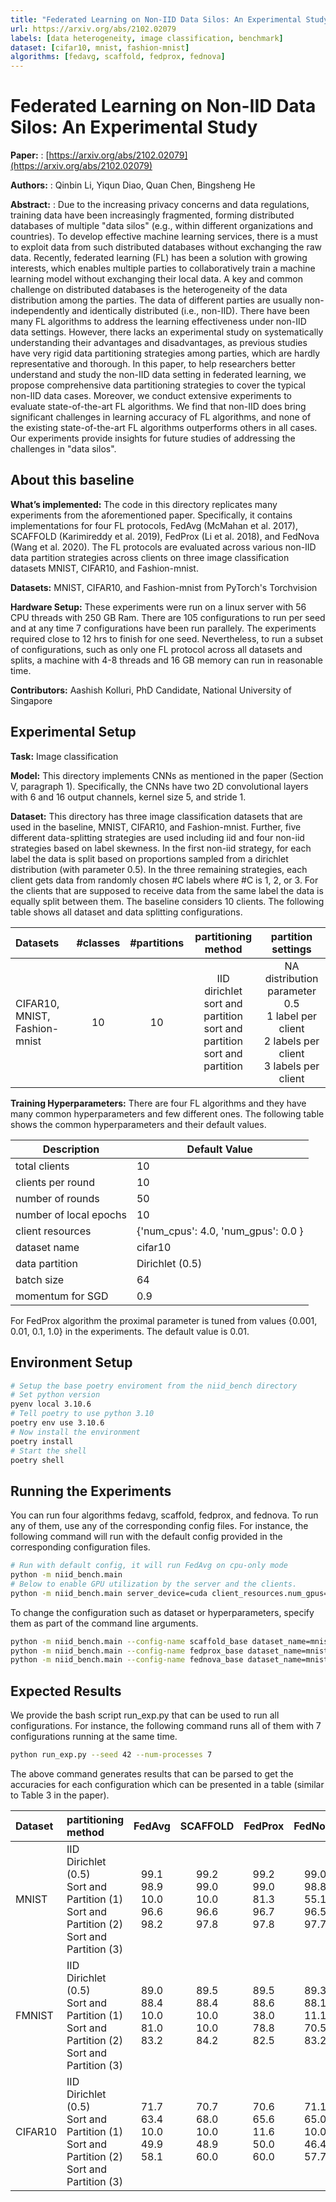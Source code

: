 ```yaml
---
title: "Federated Learning on Non-IID Data Silos: An Experimental Study"
url: https://arxiv.org/abs/2102.02079
labels: [data heterogeneity, image classification, benchmark]
dataset: [cifar10, mnist, fashion-mnist]
algorithms: [fedavg, scaffold, fedprox, fednova]
---
```


# Federated Learning on Non-IID Data Silos: An Experimental Study

****Paper:**** : [https://arxiv.org/abs/2102.02079](https://arxiv.org/abs/2102.02079)

****Authors:**** : Qinbin Li, Yiqun Diao, Quan Chen, Bingsheng He

****Abstract:**** : Due to the increasing privacy concerns and data regulations, training data have been increasingly fragmented, forming distributed databases of multiple "data silos" (e.g., within different organizations and countries). To develop effective machine learning services, there is a must to exploit data from such distributed databases without exchanging the raw data. Recently, federated learning (FL) has been a solution with growing interests, which enables multiple parties to collaboratively train a machine learning model without exchanging their local data. A key and common challenge on distributed databases is the heterogeneity of the data distribution among the parties. The data of different parties are usually non-independently and identically distributed (i.e., non-IID). There have been many FL algorithms to address the learning effectiveness under non-IID data settings. However, there lacks an experimental study on systematically understanding their advantages and disadvantages, as previous studies have very rigid data partitioning strategies among parties, which are hardly representative and thorough. In this paper, to help researchers better understand and study the non-IID data setting in federated learning, we propose comprehensive data partitioning strategies to cover the typical non-IID data cases. Moreover, we conduct extensive experiments to evaluate state-of-the-art FL algorithms. We find that non-IID does bring significant challenges in learning accuracy of FL algorithms, and none of the existing state-of-the-art FL algorithms outperforms others in all cases. Our experiments provide insights for future studies of addressing the challenges in "data silos".


## About this baseline

****What’s implemented:**** The code in this directory replicates many experiments from the aforementioned paper. Specifically, it contains implementations for four FL protocols, FedAvg (McMahan et al. 2017), SCAFFOLD (Karimireddy et al. 2019), FedProx (Li et al. 2018), and FedNova (Wang et al. 2020). The FL protocols are evaluated across various non-IID data partition strategies across clients on three image classification datasets MNIST, CIFAR10, and Fashion-mnist.

****Datasets:**** MNIST, CIFAR10, and Fashion-mnist from PyTorch's Torchvision

****Hardware Setup:**** These experiments were run on a linux server with 56 CPU threads with 250 GB Ram. There are 105 configurations to run per seed and at any time 7 configurations have been run parallely. The experiments required close to 12 hrs to finish for one seed. Nevertheless, to run a subset of configurations, such as only one FL protocol across all datasets and splits, a machine with 4-8 threads and 16 GB memory can run in reasonable time.

****Contributors:**** Aashish Kolluri, PhD Candidate, National University of Singapore


## Experimental Setup

****Task:**** Image classification

****Model:**** This directory implements CNNs as mentioned in the paper (Section V, paragraph 1). Specifically, the CNNs have two 2D convolutional layers with 6 and 16 output channels, kernel size 5, and stride 1.

****Dataset:**** This directory has three image classification datasets that are used in the baseline, MNIST, CIFAR10, and Fashion-mnist. Further, five different data-splitting strategies are used including iid and four non-iid strategies based on label skewness. In the first non-iid strategy, for each label the data is split based on proportions sampled from a dirichlet distribution (with parameter 0.5). In the three remaining strategies, each client gets data from randomly chosen #C labels where #C is 1, 2, or 3. For the clients that are supposed to receive data from the same label the data is equally split between them. The baseline considers 10 clients. The following table shows all dataset and data splitting configurations.

| Datasets | #classes | #partitions | partitioning method | partition settings |
| :------ | :---: | :---: | :---: | :---: |
| CIFAR10, MNIST, Fashion-mnist | 10 | 10 | IID<br>dirichlet<br>sort and partition<br>sort and partition<br>sort and partition | NA<br>distribution parameter 0.5<br>1 label per client<br>2 labels per client<br>3 labels per client |


****Training Hyperparameters:**** There are four FL algorithms and they have many common hyperparameters and few different ones. The following table shows the common hyperparameters and their default values.

| Description | Default Value |
| ----------- | ----- |
| total clients | 10 |
| clients per round | 10 |
| number of rounds | 50 |
| number of local epochs | 10 |
| client resources | {'num_cpus': 4.0, 'num_gpus': 0.0 }|
| dataset name | cifar10 
| data partition | Dirichlet (0.5) |
| batch size | 64 |
| momentum for SGD | 0.9 |

For FedProx algorithm the proximal parameter is tuned from values {0.001, 0.01, 0.1, 1.0} in the experiments. The default value is 0.01. 


## Environment Setup

```bash
# Setup the base poetry enviroment from the niid_bench directory
# Set python version
pyenv local 3.10.6
# Tell poetry to use python 3.10
poetry env use 3.10.6
# Now install the environment
poetry install
# Start the shell
poetry shell
```


## Running the Experiments
You can run four algorithms fedavg, scaffold, fedprox, and fednova. To run any of them, use any of the corresponding config files. For instance, the following command will run with the default config provided in the corresponding configuration files.

```bash
# Run with default config, it will run FedAvg on cpu-only mode
python -m niid_bench.main
# Below to enable GPU utilization by the server and the clients.
python -m niid_bench.main server_device=cuda client_resources.num_gpus=0.2
```

To change the configuration such as dataset or hyperparameters, specify them as part of the command line arguments.

```bash
python -m niid_bench.main --config-name scaffold_base dataset_name=mnist partitioning=iid # iid
python -m niid_bench.main --config-name fedprox_base dataset_name=mnist partitioning=dirichlet # dirichlet
python -m niid_bench.main --config-name fednova_base dataset_name=mnist partitioning=label_quantity labels_per_client=3 # sort and partition
```


## Expected Results

We provide the bash script run_exp.py that can be used to run all configurations. For instance, the following command runs all of them with 7 configurations running at the same time.

```bash
python run_exp.py --seed 42 --num-processes 7
```

The above command generates results that can be parsed to get the accuracies for each configuration which can be presented in a table (similar to Table 3 in the paper).

| Dataset | partitioning method | FedAvg | SCAFFOLD | FedProx | FedNova |
| :------ | :------ | :---: | :---: | :---: | :---: |
| MNIST | IID<br>Dirichlet (0.5)<br>Sort and Partition (1)<br>Sort and Partition (2)<br>Sort and Partition (3) | 99.1<br>98.9<br>10.0<br>96.6<br>98.2 | 99.2<br>99.0<br>10.0<br>96.6<br>97.8 | 99.2<br>99.0<br>81.3<br>96.7<br>97.8 | 99.0<br>98.8<br>55.1<br>96.5<br>97.7 |
| FMNIST | IID<br>Dirichlet (0.5)<br>Sort and Partition (1)<br>Sort and Partition (2)<br>Sort and Partition (3) | 89.0<br>88.4<br>10.0<br>81.0<br>83.2 | 89.5<br>88.4<br>10.0<br>10.0<br>84.2 | 89.5<br>88.6<br>38.0<br>78.8<br>82.5 | 89.3<br>88.1<br>11.1<br>70.5<br>83.2 |
| CIFAR10 | IID<br>Dirichlet (0.5)<br>Sort and Partition (1)<br>Sort and Partition (2)<br>Sort and Partition (3) | 71.7<br>63.4<br>10.0<br>49.9<br>58.1 | 70.7<br>68.0<br>10.0<br>48.9<br>60.0 | 70.6<br>65.6<br>11.6<br>50.0<br>60.0 | 71.1<br>65.0<br>10.0<br>46.4<br>57.7 |

